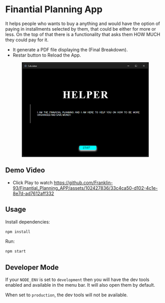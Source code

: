 # Finantial Planning App

It helps people who wants to buy a anything and would have the option of paying in installments selected by them, that could be either for more or less. On the top of that there is a functionality that asks them HOW MUCH they could pay for it.


* It generate a PDF file displaying the (Final Breakdown).
* Restar button to Reload the App.


<div style="display: flex; justify-content: center">
    <img src="/images/COVER-3.png" width="400" />
</div>

## Demo Video
* Click Play to watch
https://github.com/Franklin-93/Finantial_Planning_APP/assets/102427836/33c4ca50-d102-4c1e-8e7d-ad7612aff332


## Usage

Install dependencies:


```bash
npm install
```

Run:

```bash
npm start
```


## Developer Mode

If your `NODE_ENV` is set to `development` then you will have the dev tools enabled and available in the menu bar. It will also open them by default.

When set to `production`, the dev tools will not be available.
